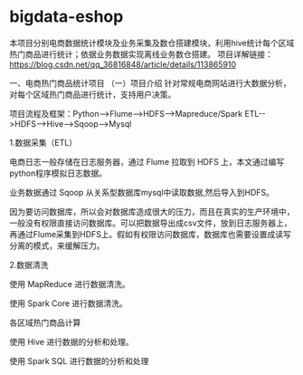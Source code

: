 # bigdata-eshop
本项目分别电商数据统计模块及业务采集及数仓搭建模块，利用hive统计每个区域热门商品进行统计；依据业务数据实现离线业务数仓搭建。
项目详解链接：https://blog.csdn.net/qq_36816848/article/details/113865910

一、电商热门商品统计项目
（一）项目介绍
针对常规电商网站进行大数据分析，对每个区域热门商品进行统计，支持用户决策。

项目流程及框架：Python-->Flume-->HDFS-->Mapreduce/Spark ETL-->HDFS-->Hive-->Sqoop-->Mysql

1.数据采集（ETL）

电商日志一般存储在日志服务器，通过 Flume 拉取到 HDFS 上，本文通过编写python程序模拟日志数据。

业务数据通过 Sqoop 从关系型数据库mysql中读取数据,然后导入到HDFS。

因为要访问数据库，所以会对数据库造成很大的压力，而且在真实的生产环境中，一般没有权限直接访问数据库。可以把数据导出成csv文件，放到日志服务器上，再通过Flume采集到HDFS上。假如有权限访问数据库，数据库也需要设置成读写分离的模式，来缓解压力。

2.数据清洗

使用 MapReduce 进行数据清洗。

使用 Spark Core 进行数据清洗。

各区域热门商品计算

使用 Hive 进行数据的分析和处理。

使用 Spark SQL 进行数据的分析和处理
